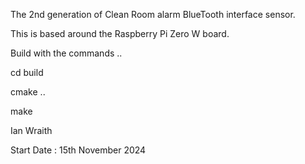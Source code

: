 The 2nd generation of Clean Room alarm BlueTooth interface sensor.

This is based around the Raspberry Pi Zero W board.

Build with the commands ..

cd build

cmake ..

make

Ian Wraith

Start Date : 15th November 2024